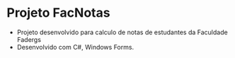 Projeto FacNotas
===================================
- Projeto desenvolvido para calculo de notas de estudantes da Faculdade Fadergs
- Desenvolvido com C#, Windows Forms.